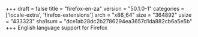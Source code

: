 +++
draft = false
title = "firefox-en-za"
version = "50.1.0-1"
categories = ['locale-extra', 'firefox-extensions']
arch = "x86_64"
size = "364892"
usize = "433323"
sha1sum = "dce1ab28dc2b2786294ea3657d1da882cb6a5e5b"
+++
English language support for Firefox